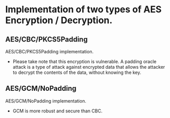 # Implementation of two types of AES Encryption / Decryption.

## AES/CBC/PKCS5Padding

AES/CBC/PKCS5Padding implementation.
* Please take note that this encryption is vulnerable. A padding oracle attack is a type of attack against encrypted data that allows the attacker to decrypt the contents of the data, without knowing the key.


## AES/GCM/NoPadding
AES/GCM/NoPadding implementation. 
* GCM is more robust and secure than CBC. 
